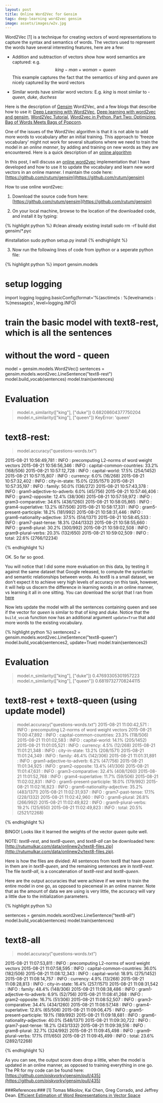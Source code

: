 ```yaml
---
layout: post
title: Online Word2Vec for Gensim
tags: deep-learning word2vec gensim
image: assets/images/w2v.jpg
---
```


Word2Vec [1] is a technique for creating vectors of word representations to capture the syntax and semantics of words. The vectors used to represent the words have several interesting features, here are a few:

* Addition and subtraction of vectors show how word semantics are captured:
 e.g. $$king - man + woman = queen$$
This example captures the fact that the semantics of $king$ and $queen$ are nicely captured by the word vectors

* Similar words have similar word vectors: E.g. $king$ is most similar to - $queen$, $duke$, $duchess$

Here is the description of [Gensim](http://radimrehurek.com/gensim/) Word2Vec, and a few blogs that describe how to use it: [Deep Learning with Word2Vec](https://radimrehurek.com/gensim/models/word2vec.html), [Deep learning with word2vec and gensim](http://rare-technologies.com/deep-learning-with-word2vec-and-gensim/), [Word2Vec Tutorial](http://rare-technologies.com/word2vec-tutorial/), [Word2vec in Python, Part Two: Optimizing](http://rare-technologies.com/word2vec-in-python-part-two-optimizing/), [Bag of Words Meets Bags of Popcorn](https://www.kaggle.com/c/word2vec-nlp-tutorial/details/part-2-word-vectors).

One of the issues of the Word2Vec algorithm is that it is not able to add more words to vocabulary after an initial training. This approach to 'freeze vocabulary' might not work for several situations where we need to train the model in an *online manner*, by adding and training on new words as they are encountered. Here is a quick description of an [online algorithm](https://en.wikipedia.org/wiki/Online_algorithm)

In this post, I will discuss an [online word2vec](https://github.com/rutum/gensim) implementation that I have developed and how to use it to update the vocabulary and learn new word vectors in an online manner. I maintain the code here: [https://github.com/rutum/gensim](https://github.com/rutum/gensim)


How to use online word2vec:

1) Download the source code from here: [https://github.com/rutum/gensim](https://github.com/rutum/gensim)

2) On your local machine, browse to the location of the downloaded code, and install it by typing:

{% highlight python %}
#clean already existing install
sudo rm -rf build dist gensim/*.pyc

#installation
sudo python setup.py install
{% endhighlight %}

3) Now run the following lines of code from ipython or a seperate python file:


{% highlight python %}
import gensim.models

# setup logging
import logging
logging.basicConfig(format='%(asctime)s : %(levelname)s : %(message)s', level=logging.INFO)

# train the basic model with text8-rest, which is all the sentences
# without the word - queen
model = gensim.models.Word2Vec()
sentences = gensim.models.word2vec.LineSentence("text8-rest")
model.build_vocab(sentences)
model.train(sentences)

# Evaluation
> model.n_similarity(["king"], ["duke"])
> 0.68208604377750204
> model.n_similarity(["king"], ["queen"])
> KeyError: 'queen'

# text8-rest:
> model.accuracy("questions-words.txt")

2015-08-21 10:56:49,781 : INFO : precomputing L2-norms of word weight vectors
2015-08-21 10:56:56,346 : INFO : capital-common-countries: 33.2% (168/506)
2015-08-21 10:57:12,728 : INFO : capital-world: 17.5% (254/1452)
2015-08-21 10:57:15,807 : INFO : currency: 6.0% (16/268)
2015-08-21 10:57:32,402 : INFO : city-in-state: 15.0% (235/1571)
2015-08-21 10:57:35,197 : INFO : family: 50.0% (136/272)
2015-08-21 10:57:43,378 : INFO : gram1-adjective-to-adverb: 6.0% (45/756)
2015-08-21 10:57:46,406 : INFO : gram2-opposite: 12.4% (38/306)
2015-08-21 10:57:59,972 : INFO : gram3-comparative: 34.6% (436/1260)
2015-08-21 10:58:05,865 : INFO : gram4-superlative: 13.2% (67/506)
2015-08-21 10:58:17,331 : INFO : gram5-present-participle: 18.2% (181/992)
2015-08-21 10:58:31,446 : INFO : gram6-nationality-adjective: 37.5% (514/1371)
2015-08-21 10:58:45,533 : INFO : gram7-past-tense: 18.3% (244/1332)
2015-08-21 10:58:55,660 : INFO : gram8-plural: 30.2% (300/992)
2015-08-21 10:59:02,508 : INFO : gram9-plural-verbs: 20.3% (132/650)
2015-08-21 10:59:02,509 : INFO : total: 22.6% (2766/12234)

{% endhighlight %}

OK. So far so good.

You will notice that I did some more evaluation on this data, by testing it against the same dataset that Google released, to compute the sysntactic and semantic relationships between words. As text8 is a small dataset, we don't expect it to achieve very high levels of accuracy on this task, however, it will help us discern the difference in learning words in an online manner, vs learning it all in one sitting. You can download the script that I ran from [here](http://rutumulkar.com/data/onlinew2v/word2vec_wrapper.py)

Now lets update the model with all the sentences containing queen and see if the vector for $queen$ is similar to that of $king$ and $duke$. Notice that the `build_vocab` function now has an additional argument `update=True` that add more words to the existing vocabulary.

{% highlight python %}
sentences2 = gensim.models.word2vec.LineSentence("text8-queen")
model.build_vocab(sentences2, update=True)
model.train(sentences2)

# Evaluation
> model.n_similarity(["king"], ["duke"])
> 0.47693305301957223
> model.n_similarity(["king"], ["queen"])
> 0.68197327708244115

# text8-rest + text8-queen (using update model)
> model.accuracy("questions-words.txt")
2015-08-21 11:00:42,571 : INFO : precomputing L2-norms of word weight vectors
2015-08-21 11:00:47,892 : INFO : capital-common-countries: 23.3% (118/506)
2015-08-21 11:01:02,583 : INFO : capital-world: 14.1% (205/1452)
2015-08-21 11:01:05,521 : INFO : currency: 4.5% (12/268)
2015-08-21 11:01:21,348 : INFO : city-in-state: 13.2% (208/1571)
2015-08-21 11:01:24,349 : INFO : family: 46.4% (142/306)
2015-08-21 11:01:31,891 : INFO : gram1-adjective-to-adverb: 6.2% (47/756)
2015-08-21 11:01:34,925 : INFO : gram2-opposite: 13.4% (41/306)
2015-08-21 11:01:47,631 : INFO : gram3-comparative: 32.4% (408/1260)
2015-08-21 11:01:52,768 : INFO : gram4-superlative: 11.7% (59/506)
2015-08-21 11:02:02,831 : INFO : gram5-present-participle: 18.0% (179/992)
2015-08-21 11:02:16,823 : INFO : gram6-nationality-adjective: 35.2% (483/1371)
2015-08-21 11:02:31,937 : INFO : gram7-past-tense: 17.1% (228/1332)
2015-08-21 11:02:42,960 : INFO : gram8-plural: 26.8% (266/992)
2015-08-21 11:02:49,822 : INFO : gram9-plural-verbs: 19.2% (125/650)
2015-08-21 11:02:49,823 : INFO : total: 20.5% (2521/12268)

{% endhighlight %}

BINGO! Looks like it learned the weights of the vector $queen$ quite well.


NOTE: *text8-rest*, and *text8-queen*, and *text8-all* can be downloaded here: [http://rutumulkar.com/data/onlinew2v/text8-files.zip](http://rutumulkar.com/data/onlinew2v/text8-files.zip).

Here is how the files are divided: All sentences from text8 that have *queen* in them are in *text8-queen*, and the remaining sentences are in *text8-rest*. The file *text8-all*, is a concatenation of *text8-rest* and *text8-queen*.



Here are the output accuracies that were achieve if we were to train the entire model in one go, as opposed to piecemeal in an online manner. Note that as the amount of data we are using is very little, the accuracy will vary a little due to the initialization parameters.

{% highlight python %}

sentences = gensim.models.word2vec.LineSentence("text8-all")
model.build_vocab(sentences)
model.train(sentences)

# text8-all
> model.accuracy("questions-words.txt")

2015-08-21 11:07:53,811 : INFO : precomputing L2-norms of word weight vectors
2015-08-21 11:07:58,595 : INFO : capital-common-countries: 36.0% (182/506)
2015-08-21 11:08:12,343 : INFO : capital-world: 18.9% (275/1452)
2015-08-21 11:08:14,757 : INFO : currency: 4.9% (13/268)
2015-08-21 11:08:28,813 : INFO : city-in-state: 16.4% (257/1571)
2015-08-21 11:08:31,542 : INFO : family: 48.4% (148/306)
2015-08-21 11:08:38,486 : INFO : gram1-adjective-to-adverb: 6.9% (52/756)
2015-08-21 11:08:41,268 : INFO : gram2-opposite: 16.7% (51/306)
2015-08-21 11:08:52,507 : INFO : gram3-comparative: 34.4% (434/1260)
2015-08-21 11:08:57,148 : INFO : gram4-superlative: 12.8% (65/506)
2015-08-21 11:09:06,475 : INFO : gram5-present-participle: 19.1% (189/992)
2015-08-21 11:09:18,681 : INFO : gram6-nationality-adjective: 40.0% (548/1371)
2015-08-21 11:09:30,722 : INFO : gram7-past-tense: 18.2% (243/1332)
2015-08-21 11:09:39,516 : INFO : gram8-plural: 32.7% (324/992)
2015-08-21 11:09:45,498 : INFO : gram9-plural-verbs: 17.1% (111/650)
2015-08-21 11:09:45,499 : INFO : total: 23.6% (2892/12268)

{% endhighlight %}

As you can see, the output score does drop a little, when the model is updated in an online manner, as opposed to training everything in one go. The PR for my code can be found here: [https://github.com/piskvorky/gensim/pull/435](https://github.com/piskvorky/gensim/pull/435)

###References:###
[1] Tomas Mikolov, Kai Chen, Greg Corrado, and Jeffrey Dean. [Efficient Estimation of Word Representations in Vector Space](http://arxiv.org/pdf/1301.3781v3.pdf)
